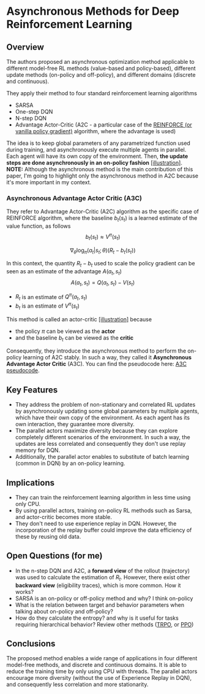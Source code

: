 # Asynchronous Methods for Deep Reinforcement Learning

## Overview

The authors proposed an asynchronous optimization method applicable to different model-free RL methods (value-based and policy-based), different update methods (on-policy and off-policy), and different domains (discrete and continuous).

They apply their method to four standard reinforcement learning algorithms

- SARSA
- One-step DQN
- N-step DQN
- Advantage Actor-Critic (A2C - a particular case of the [REINFORCE (or vanilla policy gradient)](https://spinningup.openai.com/en/latest/spinningup/rl_intro3.html) algorithm, where the advantage is used)
    
The idea is to keep global parameters of any parametrized function used during training, and asynchronously execute multiple agents in parallel. Each agent will have its own copy of the environment. Then, **the update steps are done asynchronously in an on-policy fashion** [[illustration]](./assets/asynchronous.jpg).
**NOTE:** Although the asynchronous method is the main contribution of this paper, I'm going to highlight only the asynchronous method in A2C because it's more important in my context.

### Asynchronous Advantage Actor Critic (A3C)

They refer to Advantage Actor-Critic (A2C) algorithm as the specific case of REINFORCE algorithm, where the baseline $b_t(s_t)$ is a learned estimate of the value function, as follows
$$b_t(s_t) \approx V^{\pi}(s_t)$$

$$\nabla_{\theta}\text{log}_{\pi}(a_t|s_t; \theta)(R_t - b_t(s_t))$$

In this context, the quantity $R_t - b_t$ used to scale the policy gradient can be seen as an estimate of the advantage $A(a_t,s_t)$
$$A(a_t,s_t) = Q(a_t,s_t) - V(s_t)$$

- $R_t$ is an estimate of $Q^{\pi}(a_t, s_t)$
- $b_t$ is an estimate of $V^{\pi}(s_t)$

This method is called an actor-critic [[illustration]](./assets/actor-critic.jpg) because
- the policy $\pi$ can be viewed as the **actor**
- and the baseline $b_t$ can be viewed as the **critic**

Consequently, they introduce the asynchronous method to perform the on-policy learning of A2C stably. In such a way, they called it **Asynchronous Advantage Actor Critic** (A3C). You can find the pseudocode here: [A3C pseudocode](./assets/A3C_pseudocode.png).

## Key Features
- They address the problem of non-stationary and correlated RL updates by asynchronously updating some global parameters by multiple agents, which have their own copy of the environment. As each agent has its own interaction, they guarantee more diversity.
- The parallel actors maximize diversity because they can explore completely different scenarios of the environment. In such a way, the updates are less correlated and consequently they don't use replay memory for DQN.
- Additionally, the parallel actor enables to substitute of batch learning (common in DQN) by an on-policy learning.


## Implications

- They can train the reinforcement learning algorithm in less time using only CPU.
- By using parallel actors, training on-policy RL methods such as Sarsa, and actor-critic becomes more stable.
- They don't need to use experience replay in DQN. However, the incorporation of the replay buffer could improve the data efficiency of these by reusing old data.

## Open Questions (for me)

- In the n-step DQN and A2C, a **forward view** of the rollout (trajectory) was used to calculate the estimation of $R_t$. However, there exist other **backward view** (eligibility traces), which is more common. How it works?
- SARSA is an on-policy or off-policy method and why? I think on-policy
- What is the relation between target and behavior parameters when talking about on-policy and off-policy?
- How do they calculate the entropy? and why is it useful for tasks requiring hierarchical behavior? Review other methods ([TRPO](https://spinningup.openai.com/en/latest/algorithms/trpo.html), or [PPO](https://spinningup.openai.com/en/latest/algorithms/ppo.html))

## Conclusions

The proposed method enables a wide range of applications in four different model-free methods, and discrete and continuous domains. It is able to reduce the training time by only using CPU with threads. The parallel actors encourage more diversity (without the use of Experience Replay in DQN), and consequently less correlation and more stationarity.

